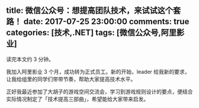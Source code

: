 title: 微信公众号：想提高团队技术，来试试这个套路！
date: 2017-07-25 23:00:00
comments: true
categories: [技术,.NET]
tags: [微信公众号,阿里影业]
---

读完本文约 3 分钟。

我加入阿里影业 3 个月，成功转为正式员工。新的开始，leader 给我新的要求，让我给组里的同学们带带节奏，帮助大家提高技术水平。

正好我最近参加了大胡子的游戏空间交流会，学习到游戏规则设计的要点，便结合实际情况制定了「技术提高三部曲」，希望能给大家带来启发。

<!-- more --> 

<script>
  location.href = "https://mp.weixin.qq.com/s?__biz=MzIyNjE0MzU1OQ==&mid=2650101232&idx=1&sn=feaae7a1ff2438b3eea8818a306bd35c&chksm=f07509d8c70280ce5442b3c4c0fb083547e322944e315121f56df51d45b3e42211045a226c8e#rd";
</script>